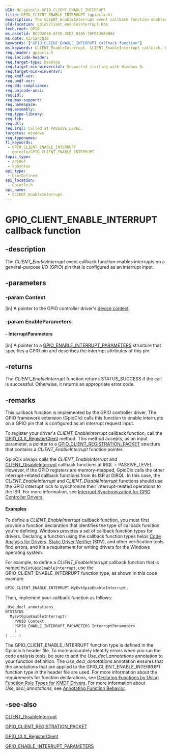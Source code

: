 ```yaml
---
UID: NC:gpioclx.GPIO_CLIENT_ENABLE_INTERRUPT
title: GPIO_CLIENT_ENABLE_INTERRUPT (gpioclx.h)
description: The CLIENT_EnableInterrupt event callback function enables interrupts on a general-purpose I/O (GPIO) pin that is configured as an interrupt input.
old-location: gpio\client_enableinterrupt.htm
tech.root: GPIO
ms.assetid: BCCD3046-A7CE-4CD7-82A5-78F0A3684BA4
ms.date: 02/15/2018
keywords: ["GPIO_CLIENT_ENABLE_INTERRUPT callback function"]
ms.keywords: CLIENT_EnableInterrupt, CLIENT_EnableInterrupt callback, CLIENT_EnableInterrupt callback function [Parallel Ports], GPIO.client_enableinterrupt, GPIO_CLIENT_ENABLE_INTERRUPT, gpioclx/CLIENT_EnableInterrupt
req.header: gpioclx.h
req.include-header: 
req.target-type: Desktop
req.target-min-winverclnt: Supported starting with Windows 8.
req.target-min-winversvr: 
req.kmdf-ver: 
req.umdf-ver: 
req.ddi-compliance: 
req.unicode-ansi: 
req.idl: 
req.max-support: 
req.namespace: 
req.assembly: 
req.type-library: 
req.lib: 
req.dll: 
req.irql: Called at PASSIVE_LEVEL.
targetos: Windows
req.typenames: 
f1_keywords:
 - GPIO_CLIENT_ENABLE_INTERRUPT
 - gpioclx/GPIO_CLIENT_ENABLE_INTERRUPT
topic_type:
 - APIRef
 - kbSyntax
api_type:
 - UserDefined
api_location:
 - Gpioclx.h
api_name:
 - CLIENT_EnableInterrupt
---
```


# GPIO_CLIENT_ENABLE_INTERRUPT callback function


## -description

The <i>CLIENT_EnableInterrupt</i> event callback function enables interrupts on a general-purpose I/O (GPIO) pin that is configured as an interrupt input.

## -parameters

### -param Context 

[in]
A pointer to the GPIO controller driver's <a href="https://docs.microsoft.com/windows-hardware/drivers/gpio/gpio-device-contexts">device context</a>.

### -param EnableParameters

#### - InterruptParameters 
[in]
A pointer to a <a href="https://docs.microsoft.com/windows-hardware/drivers/ddi/gpioclx/ns-gpioclx-_gpio_enable_interrupt_parameters">GPIO_ENABLE_INTERRUPT_PARAMETERS</a> structure that specifies a GPIO pin and describes the interrupt attributes of this pin.

## -returns

The <i>CLIENT_EnableInterrupt</i> function returns STATUS_SUCCESS if the call is successful. Otherwise, it returns an appropriate error code.

## -remarks

This callback function is implemented by the GPIO controller driver. The GPIO framework extension (GpioClx) calls this function to enable interrupts on a GPIO pin that is configured as an interrupt request input.

To register your driver's <i>CLIENT_EnableInterrupt</i> callback function, call the <a href="https://docs.microsoft.com/windows-hardware/drivers/ddi/gpioclx/nf-gpioclx-gpio_clx_registerclient">GPIO_CLX_RegisterClient</a> method. This method accepts, as an input parameter, a pointer to a <a href="https://docs.microsoft.com/windows-hardware/drivers/ddi/gpioclx/ns-gpioclx-_gpio_client_registration_packet">GPIO_CLIENT_REGISTRATION_PACKET</a> structure that contains a <i>CLIENT_EnableInterrupt</i> function pointer.

GpioClx always calls the <i>CLIENT_EnableInterrupt</i> and <a href="https://docs.microsoft.com/windows-hardware/drivers/ddi/gpioclx/nc-gpioclx-gpio_client_disable_interrupt">CLIENT_DisableInterrupt</a> callback functions at IRQL = PASSIVE_LEVEL. However, if the GPIO registers are memory-mapped, GpioClx calls the other interrupt-related callback functions from its ISR at DIRQL. In this case, the <i>CLIENT_EnableInterrupt</i> and <i>CLIENT_DisableInterrupt</i> functions should use the GPIO interrupt lock to synchronize their interrupt-related operations to the ISR. For more information, see <a href="https://docs.microsoft.com/windows-hardware/drivers/gpio/interrupt-synchronization-for-gpio-controller-drivers">Interrupt Synchronization for GPIO Controller Drivers</a>.


#### Examples

To define a <i>CLIENT_EnableInterrupt</i> callback function, you must first provide a function declaration that identifies the type of callback function you're defining. Windows provides a set of callback function types for drivers. Declaring a function using the callback function types helps <a href="https://docs.microsoft.com/windows-hardware/drivers/devtest/code-analysis-for-drivers">Code Analysis for Drivers</a>, <a href="https://docs.microsoft.com/windows-hardware/drivers/devtest/static-driver-verifier">Static Driver Verifier</a> (SDV), and other verification tools find errors, and it's a requirement for writing drivers for the Windows operating system.

For example, to define a <i>CLIENT_EnableInterrupt</i> callback function that is named <code>MyEvtGpioEnableInterrupt</code>, use the GPIO_CLIENT_ENABLE_INTERRUPT function type, as shown in this code example:


```cpp
GPIO_CLIENT_ENABLE_INTERRUPT MyEvtGpioEnableInterrupt;
```

Then, implement your callback function as follows:


```cpp
_Use_decl_annotations_
NTSTATUS
  MyEvtGpioEnableInterrupt(
    PVOID Context,
    PGPIO_ENABLE_INTERRUPT_PARAMETERS InterruptParameters
    )
{ ... }
```

The GPIO_CLIENT_ENABLE_INTERRUPT function type is defined in the Gpioclx.h header file. To more accurately identify errors when you run the code analysis tools, be sure to add the _Use_decl_annotations_ annotation to your function definition. The _Use_decl_annotations_ annotation ensures that the annotations that are applied to the GPIO_CLIENT_ENABLE_INTERRUPT function type in the header file are used. For more information about the requirements for function declarations, see <a href="https://docs.microsoft.com/windows-hardware/drivers/devtest/declaring-functions-by-using-function-role-types-for-kmdf-drivers">Declaring Functions by Using Function Role Types for KMDF Drivers</a>. For more information about _Use_decl_annotations_, see <a href="https://go.microsoft.com/fwlink/p/?LinkId=286697">Annotating Function Behavior</a>.

<div class="code"></div>

## -see-also

<a href="https://docs.microsoft.com/windows-hardware/drivers/ddi/gpioclx/nc-gpioclx-gpio_client_disable_interrupt">CLIENT_DisableInterrupt</a>



<a href="https://docs.microsoft.com/windows-hardware/drivers/ddi/gpioclx/ns-gpioclx-_gpio_client_registration_packet">GPIO_CLIENT_REGISTRATION_PACKET</a>



<a href="https://docs.microsoft.com/windows-hardware/drivers/ddi/gpioclx/nf-gpioclx-gpio_clx_registerclient">GPIO_CLX_RegisterClient</a>



<a href="https://docs.microsoft.com/windows-hardware/drivers/ddi/gpioclx/ns-gpioclx-_gpio_enable_interrupt_parameters">GPIO_ENABLE_INTERRUPT_PARAMETERS</a>

